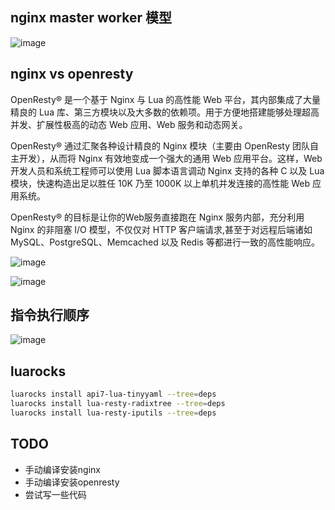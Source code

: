 ## nginx master worker 模型
![image](https://user-images.githubusercontent.com/3062921/182550959-fc942ece-a852-4c0c-89bb-6537eb1aa060.png)

## nginx vs openresty
 OpenResty® 是一个基于 Nginx 与 Lua 的高性能 Web 平台，其内部集成了大量精良的 Lua 库、第三方模块以及大多数的依赖项。用于方便地搭建能够处理超高并发、扩展性极高的动态 Web 应用、Web 服务和动态网关。

 OpenResty® 通过汇聚各种设计精良的 Nginx 模块（主要由 OpenResty 团队自主开发），从而将 Nginx 有效地变成一个强大的通用 Web 应用平台。这样，Web 开发人员和系统工程师可以使用 Lua 脚本语言调动 Nginx 支持的各种 C 以及 Lua 模块，快速构造出足以胜任 10K 乃至 1000K 以上单机并发连接的高性能 Web 应用系统。

 OpenResty® 的目标是让你的Web服务直接跑在 Nginx 服务内部，充分利用 Nginx 的非阻塞 I/O 模型，不仅仅对 HTTP 客户端请求,甚至于对远程后端诸如 MySQL、PostgreSQL、Memcached 以及 Redis 等都进行一致的高性能响应。

![image](https://user-images.githubusercontent.com/3062921/182551770-dcbabce9-5196-4f94-a468-8ee4ac67bdcc.png)

![image](https://user-images.githubusercontent.com/3062921/182552195-fb07a1ba-a114-430d-9f74-a0da7707d1c0.png)

## 指令执行顺序
![image](https://user-images.githubusercontent.com/3062921/182553194-72821cc8-9761-4b39-aef3-185e0b34006f.png)

## luarocks
``` bash
luarocks install api7-lua-tinyyaml --tree=deps
luarocks install lua-resty-radixtree --tree=deps
luarocks install lua-resty-iputils --tree=deps
```

## TODO
* 手动编译安装nginx
* 手动编译安装openresty
* 尝试写一些代码